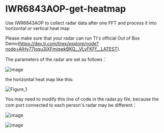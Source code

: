 # IWR6843AOP-get-heatmap
Use IWR6843AOP to collect radar data after one FFT and process it into horizontal or vertical heat map

Please make sure that your radar can run TI's official Out of Box Demo(https://dev.ti.com/tirex/explore/node?node=AIHy77joqu3jXFmjqwkBKQ__VLyFKFf__LATEST).

The parameters of the radar are set as follows：

![image](https://user-images.githubusercontent.com/53046813/113153854-10254a00-926a-11eb-89c8-792e116b8e01.png)



the horizontal heat map like this:

![Figure_1](https://user-images.githubusercontent.com/53046813/113151259-7bb9e800-9267-11eb-86f1-e206d09d5333.png)


You may need to modify this line of code in the radar.py file, because the com port connected to each person's radar may be different：

![image](https://user-images.githubusercontent.com/53046813/113151957-32b66380-9268-11eb-9eba-5d14122c72c3.png)

![image](https://user-images.githubusercontent.com/53046813/113152171-6ee9c400-9268-11eb-9bef-9a6571168849.png)

